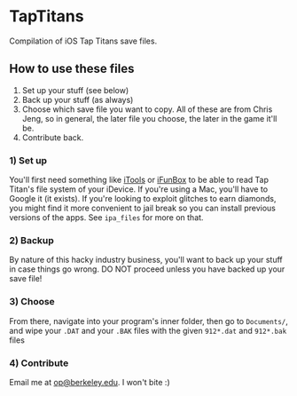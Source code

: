 # TapTitans

Compilation of iOS Tap Titans save files.

## How to use these files

1. Set up your stuff (see below)
2. Back up your stuff (as always)
3. Choose which save file you want to copy. All of these are from Chris Jeng, so in general, the later file you choose, the later in the game it'll be.
4. Contribute back.

### 1) Set up
You'll first need something like [iTools](http://itools-for-windows.en.softonic.com/) or [iFunBox](http://www.i-funbox.com/) to be able to read Tap Titan's file system of your iDevice. If you're using a Mac, you'll have to Google it (it exists). If you're looking to exploit glitches to earn diamonds, you might find it more convenient to jail break so you can install previous versions of the apps. See `ipa_files` for more on that.
### 2) Backup
By nature of this hacky industry business, you'll want to back up your stuff in case things go wrong. DO NOT proceed unless you have backed up your save file!
### 3) Choose
From there, navigate into your program's inner folder, then go to `Documents/`, and wipe your `.DAT` and your `.BAK` files with the given `912*.dat` and `912*.bak` files
### 4) Contribute
Email me at op@berkeley.edu. I won't bite :)

